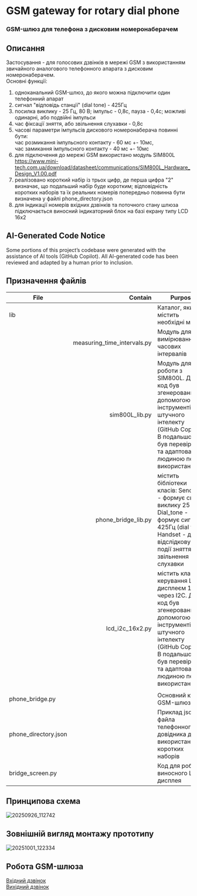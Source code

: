 # GSM gateway for rotary dial phone
### GSM-шлюз для телефона з дисковим номеронаберачем
## Описання
Застосування - для голосових дзвінків в мережі GSM з використанням звичайного аналогового телефонного апарата з дисковим номеронаберачем.  
Основні функції:  
1) одноканальний GSM-шлюз, до якого можна підключити один телефонний апарат
2) сигнал "відповідь станції" (dial tone) - 425Гц
3) посилка виклику - 25 Гц, 80 В; імпульс - 0,8с, пауза - 0,4с; можливі одинарні, або подвійні імпульси
4) час фіксації зняття, або звільнення слухавки - 0,8с
5) часові параметри імпульсів дискового номеронаберача повинні бути:  
час розмикання імпульсного контакту - 60 мс +- 10мс,  
час замикання імпульсного контакту - 40 мс +- 10мс
6) для підключення до мережі GSM використано модуль SIM800L https://www.mini-tech.com.ua/download/datasheet/communications/SIM800L_Hardware_Design_V1.00.pdf
7) реалізовано короткий набір із трьох цифр, де перша цифра "2" визначає, що подальший набір буде коротким; відповідність коротких наборів та їх реальних номерів попередньо повинна бути визначена у файлі phone_directory.json
8) для індикації номерів вхідних дзвінків та поточного стану шлюза підключається виносний індикаторний блок на базі екрану типу LCD 16x2

## AI-Generated Code Notice  
Some portions of this project’s codebase were generated with the assistance of AI tools (GitHub Copilot). All AI-generated code has been reviewed and adapted by a human prior to inclusion.

## Призначення файлів  

| File | Contain | Purpose |
| --- |  ---: |  --- |
| lib |  |Каталог, який містить необхідні модулі |
|  | measuring_time_intervals.py | Модуль для вимірювання часових інтервалів  |
|  | sim800L_lib.py | Модуль для роботи з SIM800L.  Даний код був згенерований за допомогою інструментів штучного інтелекту (GitHub Copilot). В подальшому був перевірений та адаптований людиною перед використанням.  |
|  | phone_bridge_lib.py | містить бібліотеки класів: Send_call - формує сигнал виклику 25 Гц, Dial_tone - формує сигнал 425Гц (dial tone), Handset - для відслідковування події зняття та звільнення слухавки  |
|  | lcd_i2c_16x2.py | містить клас для керування LCD-дисплеєм 16x2 через I2C. Даний код був згенерований за допомогою інструментів штучного інтелекту (GitHub Copilot). В подальшому був перевірений та адаптований людиною перед використанням.  |
||  |  |
| phone_bridge.py |  | Основний код GSM-шлюза  |
| phone_directory.json |  | Приклад json-файла телефонного довідника для використання коротких наборів |
| bridge_screen.py |  | Код для роботи виносного LCD-дисплея  |


## Принципова схема
![20250926_112742](https://github.com/user-attachments/assets/fa6f44ce-3b66-4fe3-a6e5-d61ed8f8b863)  
## Зовнішній вигляд монтажу прототипу
![20251001_122334](https://github.com/user-attachments/assets/136ac297-dace-4a1c-929e-7908ce6c6339)  

## Робота GSM-шлюза  
[Вхідний дзвінок](https://youtu.be/DODJJhKN8C8)  
[Вихідний дзвінок](https://youtu.be/qnDh9I-_DR8)  





